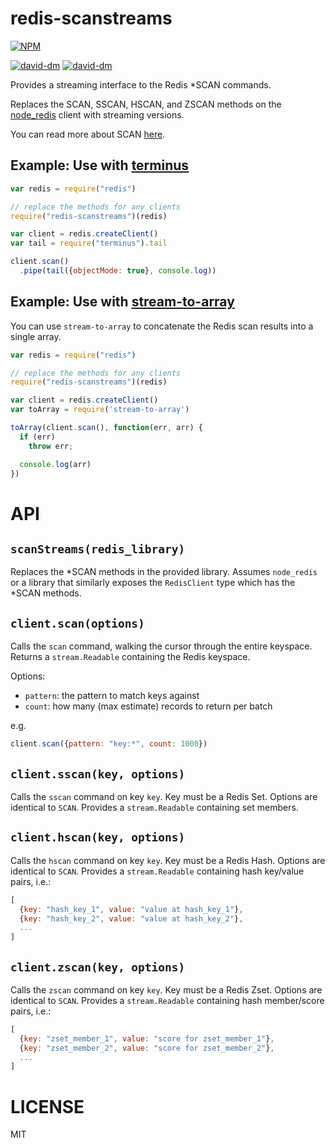 redis-scanstreams
===== 

[![NPM](https://nodei.co/npm/redis-scanstreams.png)](https://nodei.co/npm/redis-scanstreams/)

[![david-dm](https://david-dm.org/brycebaril/redis-scanstreams.png)](https://david-dm.org/brycebaril/redis-scanstreams/)
[![david-dm](https://david-dm.org/brycebaril/redis-scanstreams/dev-status.png)](https://david-dm.org/brycebaril/redis-scanstreams#info=devDependencies/)

Provides a streaming interface to the Redis \*SCAN commands.

Replaces the SCAN, SSCAN, HSCAN, and ZSCAN methods on the [node_redis](http://npm.im/redis) client with streaming versions.

You can read more about SCAN [here](http://redis.io/commands/scan).

## Example: Use with [terminus](https://github.com/brycebaril/node-terminus)

```javascript
var redis = require("redis")

// replace the methods for any clients
require("redis-scanstreams")(redis)

var client = redis.createClient()
var tail = require("terminus").tail

client.scan()
  .pipe(tail({objectMode: true}, console.log))
```

## Example: Use with [stream-to-array](https://github.com/stream-utils/stream-to-array)
You can use `stream-to-array` to concatenate the Redis scan results into a single array.
```javascript
var redis = require("redis")

// replace the methods for any clients
require("redis-scanstreams")(redis)

var client = redis.createClient()
var toArray = require('stream-to-array')

toArray(client.scan(), function(err, arr) {
  if (err)
    throw err;

  console.log(arr)
})
```

API
===

`scanStreams(redis_library)`
---

Replaces the \*SCAN methods in the provided library. Assumes `node_redis` or a library that similarly exposes the `RedisClient` type which has the \*SCAN methods.

`client.scan(options)`
---

Calls the `scan` command, walking the cursor through the entire keyspace. Returns a `stream.Readable` containing the Redis keyspace.

Options:
  * `pattern`: the pattern to match keys against
  * `count`: how many (max estimate) records to return per batch

e.g.
```js
client.scan({pattern: "key:*", count: 1000})
```

`client.sscan(key, options)`
---

Calls the `sscan` command on key `key`. Key must be a Redis Set. Options are identical to `SCAN`. Provides a `stream.Readable` containing set members.

`client.hscan(key, options)`
---

Calls the `hscan` command on key `key`. Key must be a Redis Hash. Options are identical to `SCAN`. Provides a `stream.Readable` containing hash key/value pairs, i.e.:

```js
[
  {key: "hash_key_1", value: "value at hash_key_1"},
  {key: "hash_key_2", value: "value at hash_key_2"},
  ...
]
```

`client.zscan(key, options)`
---

Calls the `zscan` command on key `key`. Key must be a Redis Zset. Options are identical to `SCAN`. Provides a `stream.Readable` containing hash member/score pairs, i.e.:

```js
[
  {key: "zset_member_1", value: "score for zset_member_1"},
  {key: "zset_member_2", value: "score for zset_member_2"},
  ...
]
```

LICENSE
=======

MIT
